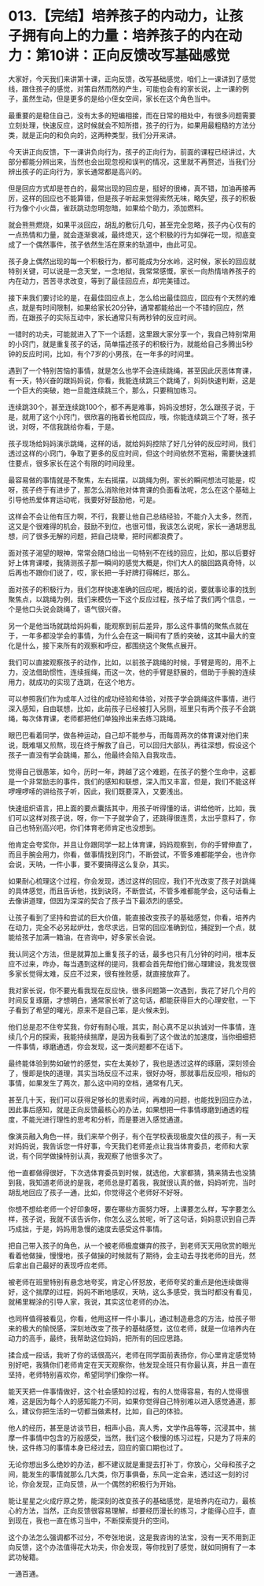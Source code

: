 # 013.【完结】培养孩子的内动力，让孩子拥有向上的力量：培养孩子的内在动力：第10讲：正向反馈改写基础感觉

大家好，今天我们来讲第十课，正向反馈，改写基础感觉，咱们上一课讲到了感觉线，跟住孩子的感觉，对策自然而然的产生，可能也会有的家长说，上一课的例子，虽然生动，但是更多的是给小侄女空间，家长在这个角色当中。

最重要的是稳住自己，没有太多的短编相接，而在日常的相处中，有很多问题需要立刻处理，快速反应，这时候就会不知所措，孩子的行为，如果用最粗糙的方法分类，就是正向的和负向的，这两种类型，我们分开来讲。

今天讲正向反馈，下一课讲负向行为，孩子的正向行为，前面的课程已经讲过，大部分都能分辨出来，当然也会出现忽视和误判的情况，这里就不再赘述，当我们分辨出孩子的正向行为，家长通常都是高兴的。

但是回应方式却是苍白的，最常出现的回应是，挺好的很棒，真不错，加油再接再厉，这样的回应也不能算错，但是孩子听起来觉得索然无味，略失望，孩子的积极行为像个小火苗，雀跃跳动忽明忽暗，如果给个助力，添加燃料。

就会熊熊燃烧，如果平淡回应，胡乱的敷衍几句，甚至完全忽略，孩子内心仅有的一点热情和力量，就会逐渐衰减，最终熄灭，这个积极的行为如弹花一现，彻底变成了一个偶然事件，孩子依然生活在原来的轨道中，由此可见。

孩子身上偶然出现的每一个积极行为，都可能成为分水岭，这时候，家长的回应就特别关键，可以说是一念天堂，一念地狱，我常常感慨，家长一向热情培养孩子的内在动力，苦苦寻求改变，等到了最佳回应点，却完美错过。

接下来我们要讨论的是，在最佳回应点上，怎么给出最佳回应，回应有个天然的难点，就是有时间限制，如果给家长20分钟，通常都能给出一个不错的回应，然而，在跟孩子的实际互动中，家长通常只有两秒钟的反应时间。

一错时的功夫，可能就进入了下一个话题，这里跟大家分享一个，我自己特别常用的小窍门，就是重复孩子的话，简单描述孩子的积极行为，就能给自己多腾出5秒钟的反应时间，比如，有个7岁的小男孩，在一年多的时间里。

遇到了一个特别苦恼的事情，就是怎么也学不会连续跳绳，甚至因此厌恶体育课，有一天，特兴奋的跟妈妈说，你看，我能连续跳三个跳绳了，妈妈快速判断，这是一个巨大的突破，她一旦能连续跳三个，那么，只要稍加练习。

连续跳30个，甚至连续跳100个，都不再是难事，妈妈没想好，怎么跟孩子说，于是，就用了这个小窍门，很欣喜的拖着长枪回应，哦，你能连续跳三个了呀，孩子说，对呀，不信我跳给你看，于是。

孩子现场给妈妈演示跳绳，这样的话，就给妈妈控除了好几分钟的反应时间，我们透过这样的小窍门，争取了更多的反应时间，但这个时间依然不宽裕，需要快速抓住要点，很多家长在这个有限的时间段里。

最容易做的事情就是不聚焦，左右摇摆，以跳绳为例，家长的瞬间想法可能是，哎呀，孩子终于有进步了，那怎么消除他对体育课的负面看法呢，怎么在这个基础上引导他热爱体育运动呢，我要好好鼓励他，可是。

这样会不会让他有压力啊，不行，我要让他自己总结经验，不能介入太多，然而，这又是个很难得的机会，鼓励不到位，也很可惜，我该怎么说呢，家长一通胡思乱想，问了很多无解的问题，把自己绕晕，把时间都浪费了。

面对孩子渴望的眼神，常常会随口给出一句特别不在线的回应，比如，那以后要好好上体育课喽，我猜测孩子那一瞬间的感觉大概是，你们大人的脑回路真奇特，以后再也不跟你们说了，哎，家长把一手好牌打得稀烂，那么。

面对孩子的积极行为，我们怎样快速准确的回应呢，概括的说，要就事论事的找到聚焦点，以跳绳为例，我们来模仿一下这个反应过程，孩子给了我们两个信息，一个是他口头说会跳绳了，语气很兴奋。

另一个是他当场就跳给妈妈看，能观察到前后差异，那么这件事情的聚焦点就在于，一年多都没学会的事情，为什么会在这一瞬间有了质的突破，这其中最大的变化是什么，接下来所有的观察和呼应，都围绕这个聚焦点展开。

我们可以直接观察孩子的动作，比如，以前孩子跳绳的时候，手臂是弯的，用不上力，没法借助惯性，连续摇绳，而这一次，他的手臂是舒展的，借助于手腕的连续用力，就成功的实现了连跳，在这个地方。

可以参照我们作为成年人过往的成功经验和体验，对孩子学会跳绳这件事情，进行深入感知，自由联想，比如，此前孩子已经被打入另厕，班里只有两个孩子不会跳绳，每次体育课，老师都把他们单独拎出来去练习跳绳。

眼巴巴看着同学，做各种运动，自己却不能参与，而每周两次的体育课对他们来说，既难堪又煎熬，现在终于解救了自己，可以回归大部队，再往深想，假设这个孩子一直没有学会跳绳，那么，他最终会陷入自我攻击。

觉得自己很愚笨，如今，历时一年，跨越了这个难题，在孩子的整个生命中，这都是一个非常励志的事件，我们的感知和联想，深入而又丰富，但是，我们不能这样啰哩啰嗦的讲给孩子听，因此，我们既要深入，又要浅出。

快速组织语言，把上面的要点囊括其中，用孩子听得懂的话，讲给他听，比如，我们可以这样对孩子说，呀，你一下子就学会了，还跳得很连贯，太出乎意料了，你自己也特别高兴吧，你们体育老师肯定也没想到。

他肯定会夸奖你，并且让你跟同学一起上体育课，妈妈观察到，你的手臂伸直了，而且手腕会用力，你看，做事情找到窍门，不断尝试，不管多难都能学会，也许你会说，天呐，一件小事，要不要搞得这么复杂，其实。

如果耐心梳理这个过程，你会发现，透过这样的回应，我们不光改变了孩子对跳绳的具体感觉，而且告诉他，找到诀窍，不断尝试，不管多难都能学会，这句话看上去像讲道理，但因为深深的契合了孩子当下最浓烈的感受。

让孩子看到了坚持和尝试的巨大价值，能直接改变孩子的基础感觉，你看，培养内在动力，完全不必另起炉灶，舍尽求远，日常的回应准确到位，捕捉到一个点，就能给孩子加满一箱油，在咨询中，好多家长会说。

我认同这个方法，但是就算加上重复孩子的话，最多也只有几分钟的时间，根本反应不过来，咋办，每当遇到这样的提问，我都会首先帮他们做心理建设，我发现很多家长觉得太难，反应不过来，很有挫败感，就直接放弃了。

我对家长说，你不要光看我现在反应快，很多问题第一次遇到，我花了好几个月的时间反复琢磨，才想明白，通常家长听了这句话，都能获得巨大的心理安慰，一下子看到了希望的曙光，原来不是自己笨，是火候未到。

他们总是忍不住夸奖我，你好有耐心哦，其实，耐心真不足以执诚对一件事情，连续几个月的探索，我能持续揣摩，是因为我看到了这个做法的加速度，当你细细把一件事情，琢磨通透，你会发现，这一类问题都不在话下。

最终能体验到势如破竹的感觉，实在太美妙了，我也是透过这样的琢磨，深刻领会了，慢即是快的道理，其实当场反应不过来，很好办呀，那就事后反应呗，相似的事情，如果发生了两次，那么这中间的空档，通常有几天。

甚至几十天，我们可以获得足够长的思索时间，再难的问题，也能找到回应办法，因此事后感知，就是正向反馈最核心的办法，如果想把一件事情琢磨到通透的程度，不能光进行理性的思考和分析，而是要进入感觉通道。

像演员融入角色一样，我们来举个例子，有个在学校表现极度欠佳的孩子，有一天对妈妈说，我告诉您一件好事，今天我们老师差点让我当体育委员，老师和大家说，有个同学做操特别认真，我观察了他很多次了。

他一直都做得很好，下次选体育委员到时候，就选他，大家都猜，猜来猜去也没猜到我，我知道老师说的是我，老师总是盯着我，我就很认真的做，妈妈听完，当时胡乱地回应了孩子一通，比如，你觉得这个老师好不好呀。

你想不想给老师一个好印象呀，要在哪些方面努力呀，上课要怎么样，写字要怎么样，孩子说，我就不该告诉你，你怎么这么贫呢，听了这句话，妈妈意识到自己弄巧成拙，于是，妈妈用急慢的速度去感受这件事情。

把自己带入孩子的角色，从一个被老师极度嫌弃的孩子，到老师天天用欣赏的眼光看着他做操，慢慢地，孩子做操的时候就有了期待，会主动去寻找老师的目光，然后拿出自己最好的表现呼应老师。

被老师在班里特别有悬念地夸奖，肯定心怀怒放，老师夸奖的重点是他连续做得好，这个揣摩的过程，妈妈不断地感叹，天呐，这么多感受，我当时都没有看见，就稀里糊涂的引导人家，我说，其实这位老师的办法。

也同样值得被看见，你看，他用这样一件小事儿，通过制造悬念的方法，给孩子带来的极大的愉悦感，深刻地改变了孩子的基础感觉，这位老师，就是一位培养内在动力的高手，最终，我帮助这位妈妈，把所有的回应思路。

揉合成一段话，我听了你的话很高兴，老师在同学面前表扬你，你心里肯定感觉特别好吧，我猜你们老师肯定在天天观察你，他发现全班只有你最认真，并且一直在坚持，老师特别喜欢你，希望同学们像你一样。

能天天把一件事情做好，这个社会感知的过程，有的人觉得容易，有的人觉得很难，这是因为每个人的感知能力不同，如果你觉得自己特别难以进入感觉通道，那么，建议你把生活的一切都当做素材，比如，自己的体验。

他人的经历，甚至是访谈节目，相声小品，真人秀，文学作品等等，沉浸其中，揣摩一件事情中包含的万般感受，当然，我们这个极慢的练习过程，只是为了将来的快，这件练习的事情本身已经过去，回应的窗口期也过了。

无论你想出多么绝妙的办法，都不建议就是重提去打补丁，你放心，父母和孩子之间，能发生的事情就那么几大类，你万事俱备，东风一定会来，透过这一刻的讨论，你会发现，正向反馈，从一个偶然的积极行为开始。

能让星星之火成疗原之势，能深刻的改变孩子的基础感觉，是培养内在动力，最核心的方法，当然，正向反馈很容易理解，却要经历漫长的练习，才能得心应手，直到现在，我也一直在练习当中，不断探索提升的空间。

这个办法怎么强调都不过分，不夸张地说，这是我咨询的法宝，没有一天不用到正向反馈，这个办法值得花大功夫，你会发现，等你找到了感觉，就如同拥有了一本武功秘籍。

一通百通。